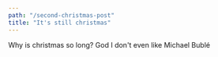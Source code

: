 ```yaml
---
path: "/second-christmas-post"
title: "It's still christmas"
---
```


Why is christmas so long? God I don't even like Michael Bublé
